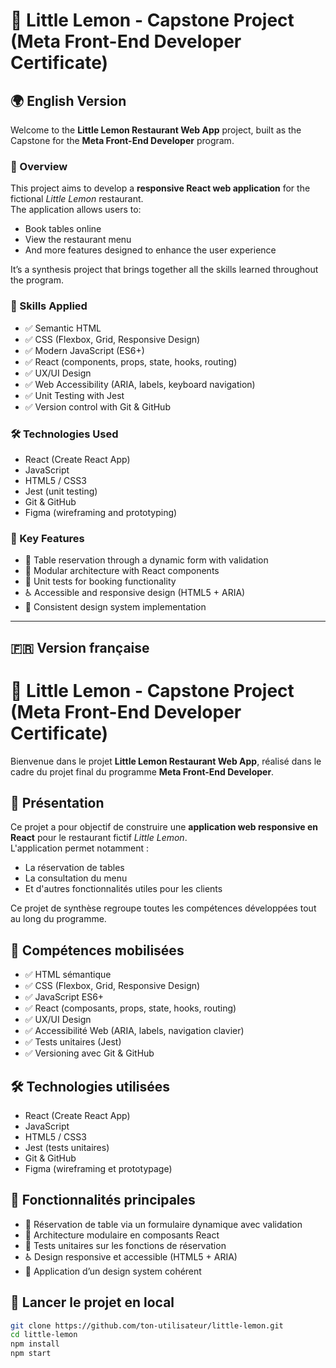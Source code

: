 # 🍋 Little Lemon - Capstone Project (Meta Front-End Developer Certificate)

## 🌍 English Version

Welcome to the **Little Lemon Restaurant Web App** project, built as the Capstone for the **Meta Front-End Developer** program.

### 📌 Overview

This project aims to develop a **responsive React web application** for the fictional *Little Lemon* restaurant.  
The application allows users to:

- Book tables online
- View the restaurant menu
- And more features designed to enhance the user experience

It’s a synthesis project that brings together all the skills learned throughout the program.

### 🧰 Skills Applied

- ✅ Semantic HTML
- ✅ CSS (Flexbox, Grid, Responsive Design)
- ✅ Modern JavaScript (ES6+)
- ✅ React (components, props, state, hooks, routing)
- ✅ UX/UI Design
- ✅ Web Accessibility (ARIA, labels, keyboard navigation)
- ✅ Unit Testing with Jest
- ✅ Version control with Git & GitHub

### 🛠️ Technologies Used

- React (Create React App)
- JavaScript
- HTML5 / CSS3
- Jest (unit testing)
- Git & GitHub
- Figma (wireframing and prototyping)

### 🧠 Key Features

- 📅 Table reservation through a dynamic form with validation
- 🧩 Modular architecture with React components
- 🧪 Unit tests for booking functionality
- ♿ Accessible and responsive design (HTML5 + ARIA)
- 🎨 Consistent design system implementation

---

## 🇫🇷 Version française

# 🍋 Little Lemon - Capstone Project (Meta Front-End Developer Certificate)

Bienvenue dans le projet **Little Lemon Restaurant Web App**, réalisé dans le cadre du projet final du programme **Meta Front-End Developer**.

## 📌 Présentation

Ce projet a pour objectif de construire une **application web responsive en React** pour le restaurant fictif *Little Lemon*.  
L'application permet notamment :

- La réservation de tables
- La consultation du menu
- Et d'autres fonctionnalités utiles pour les clients

Ce projet de synthèse regroupe toutes les compétences développées tout au long du programme.

## 🧰 Compétences mobilisées

- ✅ HTML sémantique
- ✅ CSS (Flexbox, Grid, Responsive Design)
- ✅ JavaScript ES6+
- ✅ React (composants, props, state, hooks, routing)
- ✅ UX/UI Design
- ✅ Accessibilité Web (ARIA, labels, navigation clavier)
- ✅ Tests unitaires (Jest)
- ✅ Versioning avec Git & GitHub

## 🛠️ Technologies utilisées

- React (Create React App)
- JavaScript
- HTML5 / CSS3
- Jest (tests unitaires)
- Git & GitHub
- Figma (wireframing et prototypage)

## 🧠 Fonctionnalités principales

- 📅 Réservation de table via un formulaire dynamique avec validation
- 🧩 Architecture modulaire en composants React
- 🧪 Tests unitaires sur les fonctions de réservation
- ♿ Design responsive et accessible (HTML5 + ARIA)
- 🎨 Application d’un design system cohérent

## 🚀 Lancer le projet en local

```bash
git clone https://github.com/ton-utilisateur/little-lemon.git
cd little-lemon
npm install
npm start
